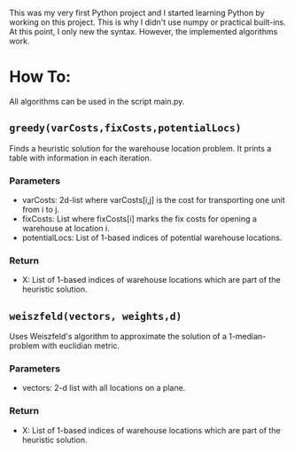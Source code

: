 This was my very first Python project and I started learning Python by working on this project. This is why I didn't use numpy or practical built-ins. At this point, I only new the syntax. However, the implemented algorithms work.

# How To:

All algorithms can be used in the script main.py.


## `greedy(varCosts,fixCosts,potentialLocs)` 

Finds a heuristic solution for the warehouse location problem. It prints a table with information in each iteration.

### Parameters

- varCosts: 2d-list where varCosts[i,j] is the cost for transporting one unit from i to j.
- fixCosts: List where fixCosts[i] marks the fix costs for opening a warehouse at location i.
- potentialLocs: List of 1-based indices of potential warehouse locations. 

### Return

- X: List of 1-based indices of warehouse locations which are part of the heuristic solution. 

## `weiszfeld(vectors, weights,d)`

Uses Weiszfeld's algorithm to approximate the solution of a 1-median-problem with euclidian metric.

### Parameters

- vectors: 2-d list with all locations on a plane.

### Return

- X: List of 1-based indices of warehouse locations which are part of the heuristic solution. 
